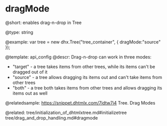 dragMode
=============

@short: 
enables drag-n-drop in Tree




@type: string

@example: 
var tree = new dhx.Tree("tree_container", { 
    dragMode:"source"
});


@template:	api_config
@descr: 
Drag-n-drop can work in three modes: 

- "target" - a tree takes items from other trees, while its items can't be dragged out of it
- "source" - a tree allows dragging its items out and can't take items from other trees
- "both" - a tree both takes items from other trees and allows dragging its items out as well

@relatedsample: https://snippet.dhtmlx.com/7idtw7i4	Tree. Drag Modes

@related: tree/initialization_of_dhtmlxtree.md#initializetree
tree/drag_and_drop_handling.md#dragmode
